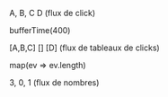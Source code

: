 A, B, C                                           D (flux de click)

bufferTime(400)

[A,B,C]                 []                        [D] (flux de tableaux de clicks)

map(ev => ev.length)

3,                       0,                        1 (flux de nombres)